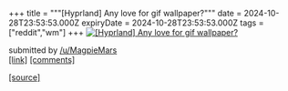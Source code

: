 +++
title = """[Hyprland] Any love for gif wallpaper?"""
date = 2024-10-28T23:53:53.000Z
expiryDate = 2024-10-28T23:53:53.000Z
tags = ["reddit","wm"]
+++
[![[Hyprland] Any love for gif wallpaper?](https://external-preview.redd.it/MnJweDBsbXY0bHhkMUeQ9KhB4DEjbj-CePMEUEErXtq7yH96RU2ok81xfk1z.png?width=640&crop=smart&auto=webp&s=3bcebe7c62673b7afe3e60391e80b4e5b4948986 "[Hyprland] Any love for gif wallpaper?")](https://www.reddit.com/r/unixporn/comments/1geh2do/hyprland_any_love_for_gif_wallpaper/)

submitted by [/u/MagpieMars](https://www.reddit.com/user/MagpieMars)  
[\[link\]](https://v.redd.it/qu0n1s1p4lxd1) [\[comments\]](https://www.reddit.com/r/unixporn/comments/1geh2do/hyprland_any_love_for_gif_wallpaper/)

[[source]](https://www.reddit.com/r/unixporn/comments/1geh2do/hyprland_any_love_for_gif_wallpaper/)
